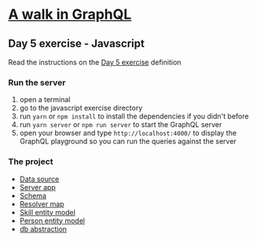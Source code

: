 # [A walk in GraphQL](/README.md)

## Day 5 exercise - Javascript

Read the instructions on the [Day 5 exercise](../day_05.md#exercise) definition

### Run the server

1. open a terminal
2. go to the javascript exercise directory
3. run `yarn` or `npm install` to install the dependencies if you didn't before
4. run `yarn server` or `npm run server` to start the GraphQL server
5. open your browser and type `http://localhost:4000/` to display the GraphQL playground so you can run the queries against the server

### The project

- [Data source](../datasource/data.json)
- [Server app](src/server.js)
- [Schema](src/schema/schema.gql)
- [Resolver map](src/resolvers/resolvers.js)
- [Skill entity model](src/db/skill.js)
- [Person entity model](src/db/person.js)
- [db abstraction](src/db/index.js)
